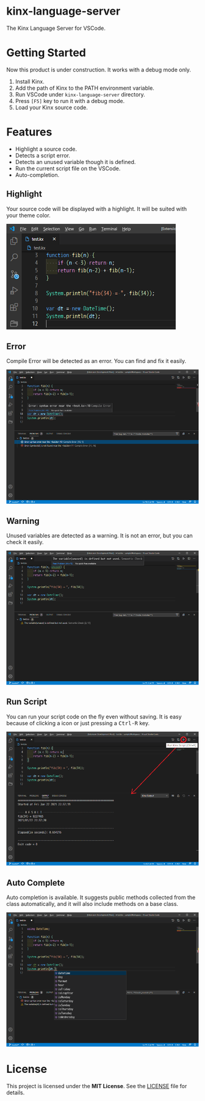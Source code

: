 # kinx-language-server

The Kinx Language Server for VSCode.

# Getting Started

Now this product is under construction. It works with a debug mode only.

1. Install Kinx.
2. Add the path of Kinx to the PATH environment variable.
3. Run VSCode under `kinx-language-server` directory.
4. Press `[F5]` key to run it with a debug mode.
5. Load your Kinx source code.

# Features

* Highlight a source code.
* Detects a script error.
* Detects an unused variable though it is defined.
* Run the current script file on the VSCode.
* Auto-completion.

## Highlight

Your source code will be displayed with a highlight.
It will be suited with your theme color.

![Highlight](docs/images/highlight.png)

## Error

Compile Error will be detected as an error.
You can find and fix it easily.

![Error](docs/images/error.png)

## Warning

Unused variables are detected as a warning.
It is not an error, but you can check it easily.

![Warning](docs/images/warning.png)

## Run Script

You can run your script code on the fly even without saving.
It is easy because of clicking a icon or just pressing a <kbd>Ctrl-R</kbd> key.

![Run](docs/images/run.png)

## Auto Complete

Auto completion is available.
It suggests public methods collected from the class automatically, and it will also include methods on a base class.

![AutoComp](docs/images/autocomp.png)

# License

This project is licensed under the **MIT License**.
See the [LICENSE](LICENSE) file for details.

